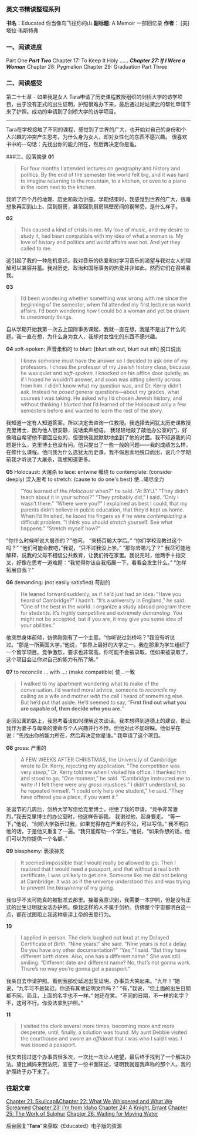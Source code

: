 ### 英文书精读整理系列
**书名**：Educated 你当像鸟飞往你的山
**副标题**:  A Memoir 一部回忆录
**作者**： [美] 塔拉·韦斯特弗

### 一、阅读进度
Part One
***Part Two***
Chapter 17: To Keep It Holy
......
***Chapter 27: If I Were a Woman*** 
Chapter 28: Pygmalion 
Chapter 29: Graduation
Part Three

### 二、阅读感受
第二十七章 - 如果我是女人
Tara申请了历史课程教授组织的剑桥大学的访学项目，由于没有正式的出生证明，护照很难办下来，最后通过姑姑黛比的帮忙申请下来了护照。成功的申请到了剑桥大学的访学项目。

- - - - - 
Tara在学校接触了不同的课程，感觉到了世界的广大，也开始对自己的身份和个人兴趣的冲突产生思考。为什么身为女人，却对女性化的东西不感兴趣。
很喜欢书中的一句话：先找出你的能力所在，然后再决定你是谁。

###三、段落摘录
**01**
>For four months I attended lectures on geography and history and politics. By the end of the semester the world felt big, and it was hard to imagine returning to the mountain, to a kitchen, or even to a piano in the room next to the kitchen.

我听了四个月的地理、历史和政治讲座。学期结束时，我感觉到世界的广大，很难想象再回到山上、回到厨房，甚至回到厨房隔壁房间的钢琴旁，是什么样子。 

**02**
>This caused a kind of crisis in me. My love of music, and my desire to study it, had been compatible with my idea of what a woman is. My love of history and politics and world affairs was not. And yet they called to me.

这引起了我的一种危机意识。我对音乐的热爱和对学习音乐的渴望与我对女人的理解可以兼容并蓄。我对历史、政治和国际事务的热爱并非如此。然而它们在召唤着我。

**03**
>I’d been wondering whether something was wrong with me since the beginning of the semester, when I’d attended my first lecture on world affairs. I’d been wondering how I could be a woman and yet be drawn to *unwomanly* things.

自从学期开始我第一次去上国际事务课起，我就一直在想，我是不是出了什么问题。我一直在想，为什么身为女人，我却对女性化的东西不感兴趣。

**04**
soft-spoken: 声音柔和的
to blurt:  [blurt sth out, blurt out sth] 脱口说出
>I knew someone must have the answer so I decided to ask one of my professors. I chose the professor of my Jewish history class, because he was quiet and *soft-spoken*. 
>I knocked on his office door quietly, as if I hoped he wouldn’t answer, and soon was sitting silently across from him. I didn’t know what my question was, and Dr. Kerry didn’t ask. Instead he *posed* general questions—about my grades, what courses I was taking. He asked why I’d chosen Jewish history, and without thinking I *blurted* that I’d learned of the Holocaust only a few semesters before and wanted to learn the rest of the story.

我知道一定有人知道答案，所以决定去咨询一位教授。我选择去问犹太历史课教授克里博士，因为他人很安静，说话柔声细语。
我轻轻地敲了敲他办公室的门，好像暗自希望他不要回应似的，但很快我就默默地坐到了他的对面。我不知道我的问题是什么，克里博士也没有问。他只提出了一些一般的问题——我的成绩怎么样，在修什么课程。他问我为什么选犹太历史课，我不假思索地脱口而出，说几个学期前我才听说了大屠杀，我想知道更多。

**05**
Holocaust: 大屠杀
to lace:  entwine 缠绕
to contemplate:  (consider deeply) 深入思考 
to stretch: (cause to do one's best) 使…竭尽全力
>“You learned of the *Holocaust* when?” he said. 
>“At BYU.”
>“They didn’t teach about it in your school?” 
>“They probably did,” I said. “Only I wasn’t there.” 
>“Where were you?” 
>I explained as best I could, that my parents didn’t believe in public education, that they’d kept us home. When I’d finished, he *laced* his fingers as if he were *contemplating* a difficult problem. “I think you should *stretch* yourself. See what happens.” 
>“Stretch myself how?”
 
“你什么时候听说大屠杀的？”他问。 
“来杨百翰大学后。” 
“你们学校没教过这个吗？” 
“他们可能会教吧，”我说，“只不过我没上学。” 
“那你去哪儿了？”
我尽可能地解释，说我的父母不相信公共教育，让我们待在家里。我说完时，他两手十指交叉，好像在思考一道难题：“我觉得你该自我拓展一下。看看会发生什么。”
“怎样拓展自我？”

**06**
demanding: (not easily satisfied) 苛刻的
>He leaned forward suddenly, as if he’d just had an idea. “Have you heard of Cambridge?” I hadn’t. “It’s a university in England,” he said. “One of the best in the world. I organize a study abroad program there for students. It’s highly competitive and extremely *demanding*. You might not be accepted, but if you are, it may give you some idea of your abilities.”

他突然身体前倾，仿佛刚刚有了一个主意。“你听说过剑桥吗？”我没有听说过。“那是一所英国大学，”他说，“世界上最好的大学之一。我在那里为学生组织了一个留学项目。竞争激烈，要求也非常高。你可能不会被录取，但如果被录取了，这个项目会让你对自己的能力有所了解。” 

**07**
to reconcile ... with ...:  (make compatible) 使…一致
>I walked to my apartment wondering what to make of the conversation. I’d wanted moral advice, someone to *reconcile* my calling as a wife and mother *with* the call I heard of something else. But he’d put that aside. He’d seemed to say, “**First find out what you are capable of, then decide who you are.**”

走回公寓的路上，我思考着该如何理解这次谈话。我本想得到道德上的建议，能让我作为妻子与母亲的使命与个人兴趣并行不悖。但他对此不加理睬。他似乎在说：“先找出你的能力所在，然后再决定你是谁。” 
我申请了这个项目。

**08**
gross: 严重的
>A FEW WEEKS AFTER CHRISTMAS, the University of Cambridge wrote to Dr. Kerry, rejecting my application. “The competition was very *steep*,” Dr. Kerry told me when I visited his office.
>I thanked him and stood to go.
>“One moment,” he said. “Cambridge instructed me to write if I felt there were any *gross* injustices.”
>I didn’t understand, so he repeated himself. “I could only help one student,” he said. “They have offered you a place, if you want it.”

圣诞节的几周后，剑桥大学写信给克里博士，拒绝了我的申请。“竞争非常激烈。”我去克里博士的办公室时，他这样告诉我。 
我谢过他，起身要走。 
“等一下，”他说，“剑桥大学指示过我，如果觉得存在严重的不公，可以写信。” 
我不明白他的话，于是他又重复了一遍。“我只能帮助一个学生，”他说，“如果你想的话，他们可以为你提供一个名额。” 

**09**
blasphemy: 亵渎神灵
>It seemed impossible that I would really be allowed to go. Then I realized that I would need a passport, and that without a real birth certificate, I was unlikely to get one. Someone like me did not belong at Cambridge. It was as if the universe understood this and was trying to prevent the *blasphemy* of my going.

我似乎不太可能真的被批准去那里。接着我意识到，我需要一本护照，但是没有正式的出生证明就没法办护照。像我这样的人不属于剑桥。仿佛整个宇宙都明白这一点，都在试图阻止我这种亵渎上帝的去意行为。 

**10**
>I applied in person. The clerk laughed out loud at my Delayed Certificate of Birth. 
>“Nine years!” she said. “Nine years is not a delay. Do you have any other documentation?” 
>“Yes,” I said. “But they have different birth dates. Also, one has a different name.” 
>She was still smiling. “Different date and different name? No, that’s not gonna work. There’s no way you’re gonna get a passport.” 

我亲自去申请护照。看到我那份延迟出生证明，办事员大笑起来。“九年！”她说，“九年可不是延迟。你还有其他证明文件吗？” “有，”我说，“但上面的出生日期都不同。而且，上面的名字也不一样。” 她还在笑。“不同的日期，不一样的名字？不，这可不行。你没法拿到护照。”

**11**
>I visited the clerk several more times, becoming more and more desperate, until, finally, a solution was found. My aunt Debbie visited the courthouse and swore an *affidavit* that I was who I said I was. I was issued a passport.

我又去找过这个办事员很多次，一次比一次让人绝望，最后终于找到了一个解决办法。黛比姨妈来到法院，宣誓了一份书面陈述，证明我就是我声称的那个人。我的护照终于办下来了。

### 往期文章
[Chapter 21: Skullcap&Chapter 22: What We Whispered and What We Screamed](https://mp.weixin.qq.com/s/n2-38VXMWtI0bT_NmAxKyw)
[Chapter 23: I’m from Idaho](https://mp.weixin.qq.com/s/ET-1CEiLOu39G0z5YlDMmw)
[Chapter 24: A Knight, Errant](https://mp.weixin.qq.com/s/rx8SIRLXveIOBYIgJlWdyQ)
[Chapter 25: The Work of Sulphur](https://mp.weixin.qq.com/s/2NBErFHb0amxFDGJpy4Crg)
[Chapter 26: Waiting for Moving Water](https://mp.weixin.qq.com/s/VM95ulW9kCQJk9ReDPanJA)

后台回复"**Tara**"来获取《Educated》电子版的资源
